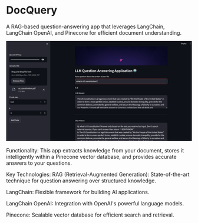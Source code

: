 # DocQuery
A RAG-based question-answering app that leverages LangChain, LangChain OpenAI, and Pinecone for efficient document understanding.

![Project Demo](image.png)

Functionality: This app extracts knowledge from your document, stores it intelligently within a Pinecone vector database, and provides accurate answers to your questions.

Key Technologies:
RAG (Retrieval-Augmented Generation): State-of-the-art technique for question answering over structured knowledge.

LangChain: Flexible framework for building AI applications.

LangChain OpenAI: Integration with OpenAI's powerful language models.

Pinecone: Scalable vector database for efficient search and retrieval.
